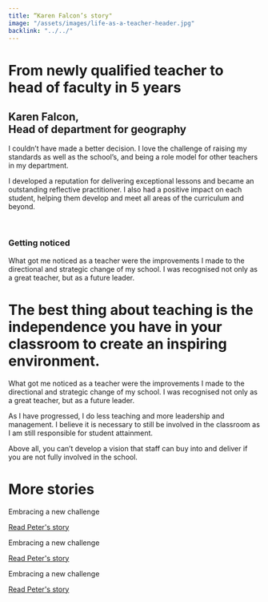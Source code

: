 ```yaml
---
title: “Karen Falcon’s story"
image: "/assets/images/life-as-a-teacher-header.jpg"
backlink: "../../"
---
```


<div class="content-wrapper">
    <div class="content__right">
    </div>
    <div class="content__left">
        <div class="stories">
            <h1>From newly qualified teacher to head of faculty in 5 years</h1>
            <div class="story-header">
                <div class="story-header__thumb" style="background-image:url('/assets/images/stories/stories-karen-f.jpg')"></div>
                <div class="story-header__label">
                    <h2>Karen Falcon, <br/>Head of department for geography</h2>
                </div>
            </div>
            <p class="prominent">
                I couldn’t have made a better decision. I love the challenge of raising my standards as well as the school’s, and being a role model for other teachers in my department.
            </p>
<p>
	I developed a reputation for delivering exceptional lessons and became an outstanding reflective practitioner. I also had a positive impact on each student, helping them develop and meet all areas of the curriculum and beyond.
	</p> 
<h3>Getting noticed</h3>
        <p>What got me noticed as a teacher were the improvements I made to the directional and strategic change of my school. I was recognised not only as a great teacher, but as a future leader.
            </p>
            <div>
                <div class="quote-block">
                    <span class="icon-quote"></span>
                    <h1>The best thing about teaching is the independence you have in your classroom to create an inspiring environment.<span class="icon-quote quote-close"></span></h1>
</div>
	<p>
	What got me noticed as a teacher were the improvements I made to the directional and strategic change of my school. I was recognised not only as a great teacher, but as a future leader.
	</p>
	<p>
	As I have progressed, I do less teaching and more leadership and management. I believe it is necessary to still be involved in the classroom as I am still responsible for student attainment. 
	</p>
	<p>
Above all, you can’t develop a vision that staff can buy into and deliver if you are not fully involved in the school.  
		</p>
	</div>
    </div>
</div>

<div class="more-stories">
    <h1 class="more-stories_header strapline">More stories </h1>
    <div class="more-stories__thumbs">
        <div class="more-stories__thumbs__thumb">
            <a href="/life-as-a-teacher/my-story-into-teaching/career-changers/karens-story">
                <div class="more-stories__thumbs__thumb__img" style="background-image:url('/assets/images/stories-karen.png')"></div>
            </a>
            <div class="more-stories__thumbs__thumb__content">
                <p>Embracing a new challenge</p>
                <a class="git-link" href="#">Read Peter's story  <i class="fas fa-chevron-right"></i></a>
            </div>
        </div>
        <div class="more-stories__thumbs__thumb">
            <a href="/life-as-a-teacher/my-story-into-teaching/career-changers/karens-story">
                <div class="more-stories__thumbs__thumb__img" style="background-image:url('/assets/images/stories-karen.png')"></div>
            </a>
            <div class="more-stories__thumbs__thumb__content">
                <p>Embracing a new challenge</p>
                <a class="git-link" href="#">Read Peter's story  <i class="fas fa-chevron-right"></i></a>
            </div>
        </div>
        <div class="more-stories__thumbs__thumb">
            <a href="/life-as-a-teacher/my-story-into-teaching/career-changers/karens-story">
                <div class="more-stories__thumbs__thumb__img" style="background-image:url('/assets/images/stories-karen.png')"></div>
            </a>
            <div class="more-stories__thumbs__thumb__content">
                <p>Embracing a new challenge</p>
                <a class="git-link" href="/life-as-a-teacher/my-story-into-teaching/career-changers/karens-story">Read Peter's story <i class="fas fa-chevron-right"></i></a>
            </div>
        </div>
    </div>
</div>
